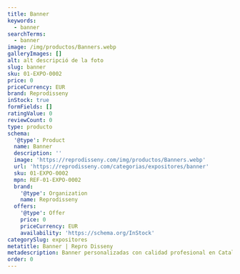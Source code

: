 ```yaml
---
title: Banner
keywords:
  - banner
searchTerms:
  - banner
image: /img/productos/Banners.webp
galleryImages: []
alt: alt descripció de la foto
slug: banner
sku: 01-EXPO-0002
price: 0
priceCurrency: EUR
brand: Reprodisseny
inStock: true
formFields: []
ratingValue: 0
reviewCount: 0
type: producto
schema:
  '@type': Product
  name: Banner
  description: ''
  image: 'https://reprodisseny.com/img/productos/Banners.webp'
  url: 'https://reprodisseny.com/categorias/expositores/banner'
  sku: 01-EXPO-0002
  mpn: REF-01-EXPO-0002
  brand:
    '@type': Organization
    name: Reprodisseny
  offers:
    '@type': Offer
    price: 0
    priceCurrency: EUR
    availability: 'https://schema.org/InStock'
categorySlug: expositores
metatitle: Banner | Repro Disseny
metadescription: Banner personalizadas con calidad profesional en Cataluña.
order: 0
---
```


